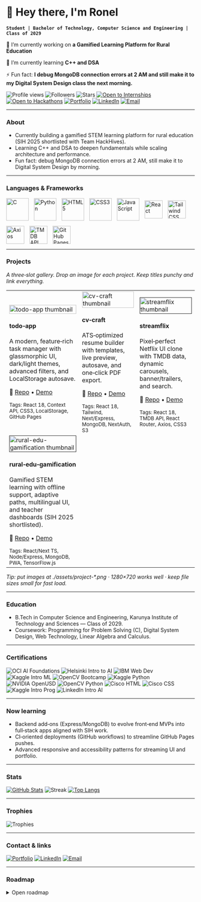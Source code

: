# 👋 Hey there, I'm Ronel
**`Student | Bachelor of Technology, Computer Science and Engineering | Class of 2029`**

🔭 I’m currently working on **a Gamified Learning Platform for Rural Education**

🌱 I’m currently learning **C++ and DSA**

⚡ Fun fact: **I debug MongoDB connection errors at 2 AM and still make it to my Digital System Design class the next morning.**

<!-- Top badges: metrics + quick actions -->
![Profile views](https://komarev.com/ghpvc/?username=Ronel-08&style=flat-square&color=blue)
![Followers](https://img.shields.io/github/followers/Ronel-08?style=flat-square&logo=github)
![Stars](https://img.shields.io/github/stars/Ronel-08?affiliations=OWNER&style=flat-square&logo=github)
[![Open to Internships](https://img.shields.io/badge/Open_to-Internships-2ea44f?style=flat-square)]()
[![Open to Hackathons](https://img.shields.io/badge/Open_to-Hackathons-8a2be2?style=flat-square)]()
[![Portfolio](https://img.shields.io/badge/Portfolio-ronel--08.github.io-000?style=flat-square&logo=github&logoColor=white)](https://ronel-08.github.io/)
[![LinkedIn](https://img.shields.io/badge/LinkedIn-ronelm-0A66C2?style=flat-square&logo=linkedin&logoColor=white)](https://www.linkedin.com/in/ronelm/)
[![Email](https://img.shields.io/badge/Email-rma80070%40gmail.com-EA4335?style=flat-square&logo=gmail&logoColor=white)](mailto:rma80070@gmail.com)

---

### About
- Currently building a gamified STEM learning platform for rural education (SIH 2025 shortlisted with Team HackHives).  
- Learning C++ and DSA to deepen fundamentals while scaling architecture and performance.  
- Fun fact: debug MongoDB connection errors at 2 AM, still make it to Digital System Design by morning.

---

### Languages & Frameworks

<!-- Languages -->
<p align="left" style="display:flex; gap:14px; align-items:center; flex-wrap:wrap; margin-bottom:10px;">
  <img src="https://cdn.jsdelivr.net/gh/devicons/devicon/icons/c/c-original.svg" alt="C" height="60" />
  <img src="https://cdn.jsdelivr.net/gh/devicons/devicon/icons/python/python-original.svg" alt="Python" height="60" />
  <img src="https://cdn.jsdelivr.net/gh/devicons/devicon/icons/html5/html5-original.svg" alt="HTML5" height="60" />
  <img src="https://cdn.jsdelivr.net/gh/devicons/devicon/icons/css3/css3-original.svg" alt="CSS3" height="60" />
  <img src="https://cdn.jsdelivr.net/gh/devicons/devicon/icons/javascript/javascript-original.svg" alt="JavaScript" height="60"
    
<!-- Frameworks & Libraries -->
  <!-- React -->
  <img src="https://cdn.jsdelivr.net/gh/devicons/devicon/icons/react/react-original.svg" alt="React" height="48" />
  <!-- Tailwind CSS -->
  <img src="https://cdn.jsdelivr.net/gh/devicons/devicon/icons/tailwindcss/tailwindcss-plain.svg" alt="Tailwind CSS" height="48" />
  <!-- Axios -->
  <img src="https://cdn.simpleicons.org/axios/5A29E4" alt="Axios" height="48" />
  <!-- The Movie Database (TMDB API) -->
  <img src="https://cdn.simpleicons.org/themoviedatabase/01D277" alt="TMDB API" height="48" />
  <!-- GitHub Pages (deployment) -->
  <img src="https://cdn.simpleicons.org/githubpages/222222" alt="GitHub Pages" height="48" />
</p>

---

### Projects
<i>A three‑slot gallery. Drop an image for each project. Keep titles punchy and link everything.</i>

<table>
  <tr>
    <td width="33%">
      <a href="https://Ronel-08.github.io/todo-app">
        <img src="./assets/todo-app.png" alt="todo-app thumbnail" width="100%">
      </a>
      <h4>todo‑app</h4>
      <p>A modern, feature‑rich task manager with glassmorphic UI, dark/light themes, advanced filters, and LocalStorage autosave.</p>
      <p>🔗 <a href="https://github.com/Ronel-08/todo-app.git">Repo</a> • <a href="https://Ronel-08.github.io/todo-app">Demo</a></p>
      <sub>Tags: React 18, Context API, CSS3, LocalStorage, GitHub Pages</sub>
    </td>
    <td width="33%">
      <a href="https://resume-builder-pro.vercel.app">
        <img src="./assets/cv-craft.png" alt="cv-craft thumbnail" width="100%">
      </a>
      <h4>cv‑craft</h4>
      <p>ATS‑optimized resume builder with templates, live preview, autosave, and one‑click PDF export.</p>
      <p>🔗 <a href="https://github.com/Ronel-08/resume-builder">Repo</a> • <a href="https://resume-builder-pro.vercel.app">Demo</a></p>
      <sub>Tags: React 18, Tailwind, Next/Express, MongoDB, NextAuth, S3</sub>
    </td>
    <td width="33%">
      <a href="">
        <img src="./assets/streamflix.png" alt="streamflix thumbnail" width="100%">
      </a>
      <h4>streamflix</h4>
      <p>Pixel‑perfect Netflix UI clone with TMDB data, dynamic carousels, banner/trailers, and search.</p>
      <p>🔗 <a href="https://github.com/Ronel-08/streamflix">Repo</a> • <a href="">Demo</a></p>
      <sub>Tags: React 18, TMDB API, React Router, Axios, CSS3</sub>
    </td>
  </tr>
  <tr>
    <td width="33%">
      <a href="">
        <img src="./assets/rural-edu.png" alt="rural-edu-gamification thumbnail" width="100%">
      </a>
      <h4>rural‑edu‑gamification</h4>
      <p>Gamified STEM learning with offline support, adaptive paths, multilingual UI, and teacher dashboards (SIH 2025 shortlisted).</p>
      <p>🔗 <a href="">Repo</a> • <a href="">Demo</a></p>
      <sub>Tags: React/Next TS, Node/Express, MongoDB, PWA, TensorFlow.js</sub>
    </td>
    <td width="33%"><!-- slot available --></td>
    <td width="33%"><!-- slot available --></td>
  </tr>
</table>

<i>Tip: put images at ./assets/project-*.png · 1280×720 works well · keep file sizes small for fast load.</i>

---

### Education
- B.Tech in Computer Science and Engineering, Karunya Institute of Technology and Sciences — Class of 2029.  
- Coursework: Programming for Problem Solving (C), Digital System Design, Web Technology, Linear Algebra and Calculus.

---

### Certifications
![OCI AI Foundations](https://img.shields.io/badge/Oracle_AI_Foundations-2025-F80000?style=flat-square&logo=oracle&logoColor=white)
![Helsinki Intro to AI](https://img.shields.io/badge/University_of_Helsinki-Intro_to_AI-0072C6?style=flat-square)
![IBM Web Dev](https://img.shields.io/badge/IBM-Web_Development-054ADA?style=flat-square&logo=ibm&logoColor=white)
![Kaggle Intro ML](https://img.shields.io/badge/Kaggle-Intro_to_ML-20BEFF?style=flat-square&logo=kaggle&logoColor=white)
![OpenCV Bootcamp](https://img.shields.io/badge/OpenCV-Bootcamp-5C3EE8?style=flat-square&logo=opencv&logoColor=white)
![Kaggle Python](https://img.shields.io/badge/Kaggle-Python-20BEFF?style=flat-square&logo=kaggle&logoColor=white)
![NVIDIA OpenUSD](https://img.shields.io/badge/NVIDIA-OpenUSD-76B900?style=flat-square&logo=nvidia&logoColor=white)
![OpenCV Python](https://img.shields.io/badge/OpenCV-Python_for_Beginners-5C3EE8?style=flat-square&logo=opencv&logoColor=white)
![Cisco HTML](https://img.shields.io/badge/Cisco-HTML_Essentials-1BA0D7?style=flat-square&logo=cisco&logoColor=white)
![Cisco CSS](https://img.shields.io/badge/Cisco-CSS_Essentials-1BA0D7?style=flat-square&logo=cisco&logoColor=white)
![Kaggle Intro Prog](https://img.shields.io/badge/Kaggle-Intro_to_Programming-20BEFF?style=flat-square&logo=kaggle&logoColor=white)
![LinkedIn Intro AI](https://img.shields.io/badge/LinkedIn-Intro_to_AI-0A66C2?style=flat-square&logo=linkedin&logoColor=white)

---

### Now learning
- Backend add‑ons (Express/MongoDB) to evolve front‑end MVPs into full‑stack apps aligned with SIH work.  
- CI‑oriented deployments (GitHub workflows) to streamline GitHub Pages pushes.  
- Advanced responsive and accessibility patterns for streaming UI and portfolio.

---

### Stats
[![GitHub Stats](https://github-readme-stats.vercel.app/api?username=Ronel-08&show_icons=true&theme=github_dark)](https://github.com/anuraghazra/github-readme-stats)
![Streak](https://github-readme-streak-stats.herokuapp.com?user=Ronel-08&theme=github-dark-blue)
[![Top Langs](https://github-readme-stats.vercel.app/api/top-langs/?username=Ronel-08&layout=compact&theme=github_dark)](https://github.com/anuraghazra/github-readme-stats)

---

### Trophies
![Trophies](https://github-profile-trophy.vercel.app/?username=Ronel-08&theme=onedark&no-frame=true&no-bg=true&row=1&column=6)

---

### Contact & links
[![Portfolio](https://img.shields.io/badge/Portfolio-ronel--08.github.io-000?style=flat-square&logo=github&logoColor=white)](https://ronel-08.github.io/)
[![LinkedIn](https://img.shields.io/badge/LinkedIn-ronelm-0A66C2?style=flat-square&logo=linkedin&logoColor=white)](https://www.linkedin.com/in/ronelm/)
[![Email](https://img.shields.io/badge/Email-rma80070%40gmail.com-EA4335?style=flat-square&logo=gmail&logoColor=white)](mailto:rma80070@gmail.com)

---

### Roadmap
<details>
  <summary>Open roadmap</summary>

- rural‑edu‑gamification: ship public demo after SIH Grand Finale; finalize multilingual assets and offline analytics.  
- cv‑craft: refine ATS templates, improve PDF fidelity, add section drag‑and‑drop polish and LinkedIn import wizard.  
- streamflix: deploy GitHub Pages, add search improvements and trailer modal accessibility refinements.  

</details>
